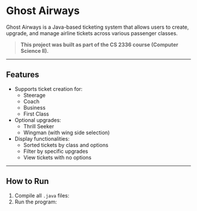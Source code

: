 # Ghost Airways

Ghost Airways is a Java-based ticketing system that allows users to create, upgrade, and manage airline tickets across various passenger classes.

> **This project was built as part of the CS 2336 course (Computer Science II).**

---

## Features

- Supports ticket creation for:
  - Steerage
  - Coach
  - Business
  - First Class
- Optional upgrades:
  - Thrill Seeker
  - Wingman (with wing side selection)
- Display functionalities:
  - Sorted tickets by class and options
  - Filter by specific upgrades
  - View tickets with no options

---

## How to Run

1. Compile all `.java` files:
2. Run the program:

